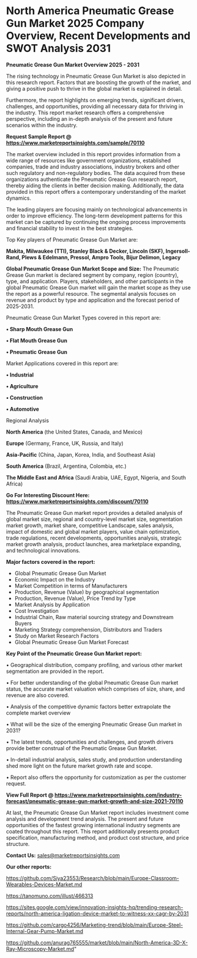 # North America Pneumatic Grease Gun Market 2025 Company Overview, Recent Developments and SWOT Analysis 2031

<Strong> Pneumatic Grease Gun Market Overview 2025 - 2031</strong>

The rising technology in Pneumatic Grease Gun Market is also depicted in this research report. Factors that are boosting the growth of the market, and giving a positive push to thrive in the global market is explained in detail.

Furthermore, the report highlights on emerging trends, significant drivers, challenges, and opportunities, providing all necessary data for thriving in the industry. This report market research offers a comprehensive perspective, including an in-depth analysis of the present and future scenarios within the industry.

<strong>Request Sample Report @ <a href=https://www.marketreportsinsights.com/sample/70110>https://www.marketreportsinsights.com/sample/70110</a></strong>

The market overview included in this report provides information from a wide range of resources like government organizations, established companies, trade and industry associations, industry brokers and other such regulatory and non-regulatory bodies. The data acquired from these organizations authenticate the Pneumatic Grease Gun research report, thereby aiding the clients in better decision making. Additionally, the data provided in this report offers a contemporary understanding of the market dynamics.

The leading players are focusing mainly on technological advancements in order to improve efficiency. The long-term development patterns for this market can be captured by continuing the ongoing process improvements and financial stability to invest in the best strategies.

Top Key players of Pneumatic Grease Gun Market are:

<strong>Makita, Milwaukee (TTI), Stanley Black & Decker, Lincoln (SKF), Ingersoll-Rand, Plews & Edelmann, Pressol, Ampro Tools, Bijur Delimon, Legacy</strong>

<strong><b>Global Pneumatic Grease Gun Market Scope and Size:</b></strong>
The Pneumatic Grease Gun market is declared segment by company, region (country), type, and application. Players, stakeholders, and other participants in the global Pneumatic Grease Gun market will gain the market scope as they use the report as a powerful resource. The segmental analysis focuses on revenue and product by type and application and the forecast period of 2025-2031.

Pneumatic Grease Gun Market Types covered in this report are:

<strong>• Sharp Mouth Grease Gun

• Flat Mouth Grease Gun

• Pneumatic Grease Gun</strong>

Market Applications covered in this report are:

<strong>• Industrial

• Agriculture

• Construction

• Automotive</strong> 

Regional Analysis

<strong>North America</strong> (the United States, Canada, and Mexico)

<strong>Europe</strong> (Germany, France, UK, Russia, and Italy)

<strong>Asia-Pacific</strong> (China, Japan, Korea, India, and Southeast Asia)

<strong>South America</strong> (Brazil, Argentina, Colombia, etc.)

<strong>The Middle East and Africa</strong> (Saudi Arabia, UAE, Egypt, Nigeria, and South Africa)

<strong>Go For Interesting Discount Here: <a href=https://www.marketreportsinsights.com/discount/70110>https://www.marketreportsinsights.com/discount/70110</a></strong>

The Pneumatic Grease Gun market report provides a detailed analysis of global market size, regional and country-level market size, segmentation market growth, market share, competitive Landscape, sales analysis, impact of domestic and global market players, value chain optimization, trade regulations, recent developments, opportunities analysis, strategic market growth analysis, product launches, area marketplace expanding, and technological innovations.

<strong><b>Major factors covered in the report:</b></strong>
<ul>
  <li>Global Pneumatic Grease Gun Market </li>
  <li>Economic Impact on the Industry</li>
  <li>Market Competition in terms of Manufacturers</li>
  <li>Production, Revenue (Value) by geographical segmentation</li>
  <li>Production, Revenue (Value), Price Trend by Type</li>
  <li>Market Analysis by Application</li>
  <li>Cost Investigation</li>
  <li>Industrial Chain, Raw material sourcing strategy and Downstream Buyers</li>
  <li>Marketing Strategy comprehension, Distributors and Traders</li>
  <li>Study on Market Research Factors</li>
  <li>Global Pneumatic Grease Gun Market Forecast</li>
</ul>

<strong><b>Key Point of the Pneumatic Grease Gun Market report:</b></strong>

• Geographical distribution, company profiling, and various other market segmentation are provided in the report.

• For better understanding of the global Pneumatic Grease Gun market status, the accurate market valuation which comprises of size, share, and revenue are also covered.

• Analysis of the competitive dynamic factors better extrapolate the complete market overview

• What will be the size of the emerging Pneumatic Grease Gun market in 2031?

• The latest trends, opportunities and challenges, and growth drivers provide better construal of the Pneumatic Grease Gun Market.

• In-detail industrial analysis, sales study, and production understanding shed more light on the future market growth rate and scope.

• Report also offers the opportunity for customization as per the customer request.

<strong><b>View Full Report @ <a href=https://www.marketreportsinsights.com/industry-forecast/pneumatic-grease-gun-market-growth-and-size-2021-70110>https://www.marketreportsinsights.com/industry-forecast/pneumatic-grease-gun-market-growth-and-size-2021-70110</a></b></strong>


At last, the Pneumatic Grease Gun Market report includes investment come analysis and development trend analysis. The present and future opportunities of the fastest growing international industry segments are coated throughout this report. This report additionally presents product specification, manufacturing method, and product cost structure, and price structure.

<strong>Contact Us:</strong>
sales@marketreportsinsights.com

<strong>Our other reports:</strong>

<a href=https://github.com/Siya23553/Research/blob/main/Europe-Classroom-Wearables-Devices-Market.md>https://github.com/Siya23553/Research/blob/main/Europe-Classroom-Wearables-Devices-Market.md</a>

<a href=https://tanomuno.com/illust/466313>https://tanomuno.com/illust/466313</a>

<a href=https://sites.google.com/view/innovation-insights-hq/trending-research-reports/north-america-ligation-device-market-to-witness-xx-cagr-by-2031>https://sites.google.com/view/innovation-insights-hq/trending-research-reports/north-america-ligation-device-market-to-witness-xx-cagr-by-2031</a>

<a href=https://github.com/cargo4256/Marketing-trend/blob/main/Europe-Steel-Internal-Gear-Pump-Market.md>https://github.com/cargo4256/Marketing-trend/blob/main/Europe-Steel-Internal-Gear-Pump-Market.md</a>

<a href=https://github.com/anurag765555/market/blob/main/North-America-3D-X-Ray-Microscopy-Market.md>https://github.com/anurag765555/market/blob/main/North-America-3D-X-Ray-Microscopy-Market.md</a>"
